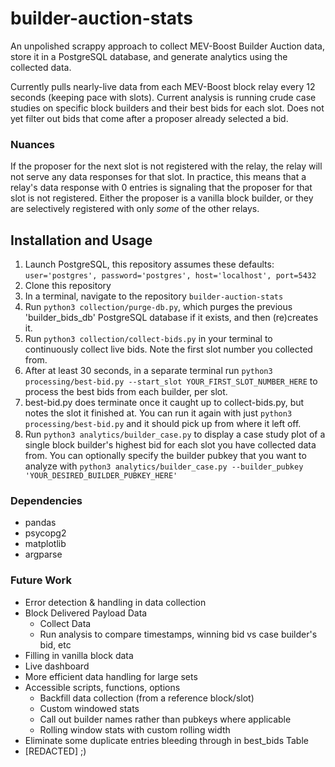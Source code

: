 # builder-auction-stats

An unpolished scrappy approach to collect MEV-Boost Builder Auction data, store it in a PostgreSQL database, and generate analytics using the collected data.

Currently pulls nearly-live data from each MEV-Boost block relay every 12 seconds (keeping pace with slots). Current analysis is running crude case studies on specific block builders and their best bids for each slot. Does not yet filter out bids that come after a proposer already selected a bid.

### Nuances
If the proposer for the next slot is not registered with the relay, the relay will not serve any data responses for that slot.
In practice, this means that a relay's data response with 0 entries is signaling that the proposer for that slot is not registered. Either the proposer is a vanilla block builder, or they are selectively registered with only *some* of the other relays.

## Installation and Usage
1. Launch PostgreSQL, this repository assumes these defaults: `user='postgres', password='postgres', host='localhost', port=5432`
2. Clone this repository
3. In a terminal, navigate to the repository `builder-auction-stats`
4. Run `python3 collection/purge-db.py`, which purges the previous 'builder_bids_db' PostgreSQL database if it exists, and then (re)creates it.
5. Run `python3 collection/collect-bids.py` in your terminal to continuously collect live bids. Note the first slot number you collected from.
6. After at least 30 seconds, in a separate terminal run `python3 processing/best-bid.py --start_slot YOUR_FIRST_SLOT_NUMBER_HERE` to process the best bids from each builder, per slot.
7. best-bid.py does terminate once it caught up to collect-bids.py, but notes the slot it finished at. You can run it again with just `python3 processing/best-bid.py` and it should pick up from where it left off.
8. Run `python3 analytics/builder_case.py` to display a case study plot of a single block builder's highest bid for each slot you have collected data from. You can optionally specify the builder pubkey that you want to analyze with `python3 analytics/builder_case.py --builder_pubkey 'YOUR_DESIRED_BUILDER_PUBKEY_HERE'`

### Dependencies
- pandas
- psycopg2
- matplotlib
- argparse

### Future Work
- Error detection & handling in data collection
- Block Delivered Payload Data
  - Collect Data
  - Run analysis to compare timestamps, winning bid vs case builder's bid, etc
- Filling in vanilla block data
- Live dashboard
- More efficient data handling for large sets
- Accessible scripts, functions, options
  - Backfill data collection (from a reference block/slot)
  - Custom windowed stats
  - Call out builder names rather than pubkeys where applicable
  - Rolling window stats with custom rolling width
- Eliminate some duplicate entries bleeding through in best_bids Table
- [REDACTED] ;)
